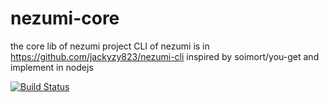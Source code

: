 # nezumi-core
the core lib of nezumi project
CLI of nezumi is  in <https://github.com/jackyzy823/nezumi-cli>
inspired by soimort/you-get and implement in nodejs

[![Build Status](https://travis-ci.org/jackyzy823/nezumi-core.svg?branch=master)](https://travis-ci.org/jackyzy823/nezumi-core)